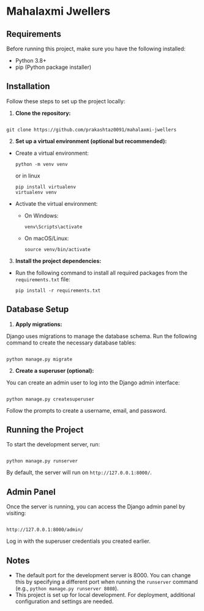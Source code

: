 # Mahalaxmi Jwellers

## Requirements

Before running this project, make sure you have the following installed:

- Python 3.8+
- pip (Python package installer)

## Installation

Follow these steps to set up the project locally:

1. **Clone the repository:**

```

git clone https://github.com/prakashtaz0091/mahalaxmi-jwellers

```

2. **Set up a virtual environment (optional but recommended):**

- Create a virtual environment:

  ```
  python -m venv venv
  ```

  or in linux

  ```
  pip install virtualenv
  virtualenv venv
  ```

- Activate the virtual environment:
  - On Windows:
    ```
    venv\Scripts\activate
    ```
  - On macOS/Linux:
    ```
    source venv/bin/activate
    ```

3. **Install the project dependencies:**

- Run the following command to install all required packages from the `requirements.txt` file:
  ```
  pip install -r requirements.txt
  ```

## Database Setup

1. **Apply migrations:**

Django uses migrations to manage the database schema. Run the following command to create the necessary database tables:

```

python manage.py migrate

```

2. **Create a superuser (optional):**

You can create an admin user to log into the Django admin interface:

```

python manage.py createsuperuser

```

Follow the prompts to create a username, email, and password.

## Running the Project

To start the development server, run:

```

python manage.py runserver

```

By default, the server will run on `http://127.0.0.1:8000/`.

## Admin Panel

Once the server is running, you can access the Django admin panel by visiting:

```

http://127.0.0.1:8000/admin/

```

Log in with the superuser credentials you created earlier.

## Notes

- The default port for the development server is 8000. You can change this by specifying a different port when running the `runserver` command (e.g., `python manage.py runserver 8080`).
- This project is set up for local development. For deployment, additional configuration and settings are needed.
